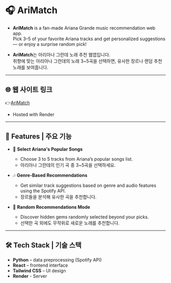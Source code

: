 # 🎧 AriMatch

- **AriMatch** is a fan-made Ariana Grande music recommendation web app.  
Pick 3–5 of your favorite Ariana tracks and get personalized suggestions — or enjoy a surprise random pick!

- **AriMatch**는 아리아나 그란데 노래 추천 웹앱입니다.  
취향에 맞는 아리아나 그란데의 노래 3~5곡을 선택하면, 유사한 장르나 랜덤 추천 노래를 보여줍니다.

---

## 🌐 웹 사이트 링크
👉[AriMatch](https://arimatch.onrender.com)
- Hosted with Render
---

## 🌟 Features | 주요 기능

- 🎵 **Select Ariana's Popular Songs**  
  - Choose 3 to 5 tracks from Ariana’s popular songs list.  
  - 아리아나 그란데의 인기 곡 중 3~5곡을 선택하세요.

- 🎶 **Genre-Based Recommendations**  
  - Get similar track suggestions based on genre and audio features using the Spotify API.  
  - 장르들을 분석해 유사한 곡을 추천합니다.

- 🔀 **Random Recommendations Mode**  
  - Discover hidden gems randomly selected beyond your picks.  
  - 선택한 곡 외에도 무작위로 새로운 노래를 추천합니다.

---

## 🛠️ Tech Stack | 기술 스택

- **Python** – data preprocessing (Spotify API)  
- **React** – frontend interface  
- **Tailwind CSS** – UI design
- **Render** - Server
